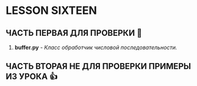 # LESSON SIXTEEN
## ЧАСТЬ ПЕРВАЯ ДЛЯ ПРОВЕРКИ  :metal:
1. __buffer.py__ - _Класс обработчик числовой последовательности._

## ЧАСТЬ ВТОРАЯ НЕ ДЛЯ ПРОВЕРКИ ПРИМЕРЫ ИЗ УРОКА  :+1:
